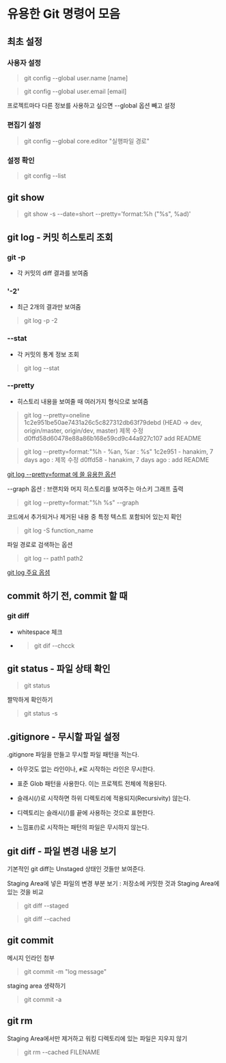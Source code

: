 # 유용한 Git 명령어 모음

## 최초 설정

### 사용자 설정

> git config --global user.name [name]

> git config --global user.email [email]

프로젝트마다 다른 정보를 사용하고 싶으면 --global 옵션 빼고 설정

### 편집기 설정

> git config --global core.editor "실행파일 경로"

### 설정 확인

> git config --list

## git show

> git show -s --date=short --pretty='format:%h ("%s", %ad)' <commit>

## git log - 커밋 히스토리 조회

### git -p

- 각 커밋의 diff 결과를 보여줌

### '-2'

- 최근 2개의 결과만 보여줌

> git log -p -2

### --stat

- 각 커밋의 통계 정보 조회

> git log --stat

### --pretty

- 히스토리 내용을 보여줄 때 여러가지 형식으로 보여줌

> git log --pretty=oneline
> 1c2e951be50ae7431a26c5c827312db63f79debd (HEAD -> dev, origin/master, origin/dev, master) 제목 수정
> d0ffd58d60478e88a86b168e59cd9c44a927c107 add README

> git log --pretty=format:"%h - %an, %ar : %s"
> 1c2e951 - hanakim, 7 days ago : 제목 수정
> d0ffd58 - hanakim, 7 days ago : add README

[git log --pretty=format 에 쓸 유용한 옵션](https://git-scm.com/book/ko/v2/Git%EC%9D%98-%EA%B8%B0%EC%B4%88-%EC%BB%A4%EB%B0%8B-%ED%9E%88%EC%8A%A4%ED%86%A0%EB%A6%AC-%EC%A1%B0%ED%9A%8C%ED%95%98%EA%B8%B0#pretty_format)

--graph 옵션 : 브랜치와 머지 히스토리를 보여주는 아스키 그래프 출력

> git log --pretty=format:"%h %s" --graph

코드에서 추가되거나 제거된 내용 중 특정 텍스트 포함되어 있는지 확인

> git log -S function_name

파일 경로로 검색하는 옵션

> git log -- path1 path2

[git log 주요 옵셤](https://git-scm.com/book/ko/v2/Git%EC%9D%98-%EA%B8%B0%EC%B4%88-%EC%BB%A4%EB%B0%8B-%ED%9E%88%EC%8A%A4%ED%86%A0%EB%A6%AC-%EC%A1%B0%ED%9A%8C%ED%95%98%EA%B8%B0#log_options)

## commit 하기 전, commit 할 때

### git diff

- whitespace 체크
- > git dif --chcck

## git status - 파일 상태 확인

> git status

짤막하게 확인하기

> git status -s

## .gitignore - 무시할 파일 설정

.gitignore 파일을 만들고 무시할 파일 패턴을 적는다.

- 아무것도 없는 라인이나, `#`로 시작하는 라인은 무시한다.

- 표준 Glob 패턴을 사용한다. 이는 프로젝트 전체에 적용된다.

- 슬래시(/)로 시작하면 하위 디렉토리에 적용되지(Recursivity) 않는다.

- 디렉토리는 슬래시(/)를 끝에 사용하는 것으로 표현한다.

- 느낌표(!)로 시작하는 패턴의 파일은 무시하지 않는다.

## git diff - 파일 변경 내용 보기

기본적인 git diff는 Unstaged 상태인 것들만 보여준다.

Staging Area에 넣은 파일의 변경 부분 보기 : 저장소에 커밋한 것과 Staging Area에 있는 것을 비교

> git diff --staged

> git diff --cached

## git commit

메시지 인라인 첨부

> git commit -m "log message"

staging area 생략하기

> git commit -a

## git rm

Staging Area에서만 제거하고 워킹 디렉토리에 있는 파일은 지우지 않기

> git rm --cached FILENAME
